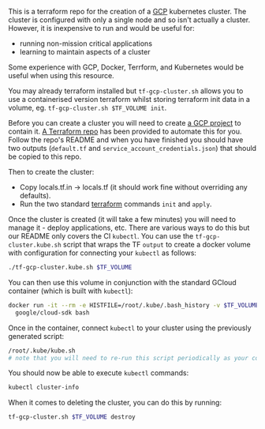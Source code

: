 This is a terraform repo for the creation of a [GCP](https://cloud.google.com) kubernetes cluster.
The cluster is configured with only a single node and so isn't actually a cluster. However, it is
inexpensive to run and would be useful for:

- running non-mission critical applications
- learning to maintain aspects of a cluster

Some experience with GCP, Docker, Terrform, and Kubernetes would be useful when using this
resource.

You may already terraform installed but `tf-gcp-cluster.sh` allows you to use a containerised
version terraform whilst storing terraform init data in a volume, eg.
`tf-gcp-cluster.sh $TF_VOLUME init`.

Before you can create a cluster you will need to create
[a GCP project](https://cloud.google.com/storage/docs/projects) to contain it.
[A Terraform repo](https://github.com/msb/tf-gcp-project) has been provided to automate this for
you. Follow the repo's README and when you have finished you should have two outputs
(`default.tf` and `service_account_credentials.json`) that should be copied to this repo.

Then to create the cluster:

- Copy locals.tf.in -> locals.tf (it should work fine without overriding any defaults).
- Run the two standard [terraform](https://www.terraform.io/docs/index.html) commands `init` and
  `apply`.

Once the cluster is created (it will take a few minutes) you will need to manage it - deploy
applications, etc. There are various ways to do this but our README only covers the CI `kubectl`.
You can use the `tf-gcp-cluster.kube.sh` script that wraps the TF `output` to create a docker
volume with configuration for connecting your `kubectl` as follows:

```sh
./tf-gcp-cluster.kube.sh $TF_VOLUME
```

You can then use this volume in conjunction with the standard GCloud container
(which is built with `kubectl`):

```sh
docker run -it --rm -e HISTFILE=/root/.kube/.bash_history -v $TF_VOLUME-kube:/root/.kube \
  google/cloud-sdk bash
```

Once in the container, connect `kubectl` to your cluster using the previously generated script:

```sh
/root/.kube/kube.sh
# note that you will need to re-run this script periodically as your connection times out
```

You should now be able to execute `kubectl` commands:

```sh
kubectl cluster-info
```

When it comes to deleting the cluster, you can do this by running:

```sh
tf-gcp-cluster.sh $TF_VOLUME destroy
```
